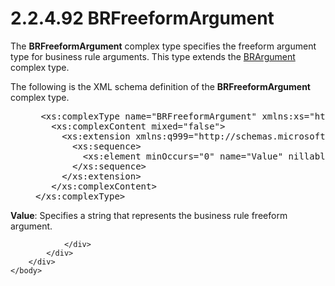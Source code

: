 <html dir="LTR" xmlns:mshelp="http://msdn.microsoft.com/mshelp" xmlns:ddue="http://ddue.schemas.microsoft.com/authoring/2003/5" xmlns:xlink="http://www.w3.org/1999/xlink" xmlns:tool="http://www.microsoft.com/tooltip">
    <head>
        <meta http-equiv="Content-Type" content="text/html; CHARSET=utf-8"></meta>
        <meta name="save" content="history"></meta>
        <title>2.2.4.92 BRFreeformArgument</title>
        <xml>
            <mshelp:toctitle title="2.2.4.92 BRFreeformArgument"></mshelp:toctitle>
            <mshelp:rltitle title="[MS-SSMDSWS-15]: BRFreeformArgument"></mshelp:rltitle>
            <mshelp:keyword index="A" term="7d0cf458-1e40-48cb-a473-d866aeb92ffe"></mshelp:keyword>
            <mshelp:attr name="DCSext.ContentType" value="open specification"></mshelp:attr>
            <mshelp:attr name="AssetID" value="7d0cf458-1e40-48cb-a473-d866aeb92ffe"></mshelp:attr>
            <mshelp:attr name="TopicType" value="kbRef"></mshelp:attr>
            <mshelp:attr name="DCSext.Title" value="[MS-SSMDSWS-15]: BRFreeformArgument" />
        </xml>
    </head>
    <body>
        <div id="header">
            <h1 class="heading">2.2.4.92 BRFreeformArgument</h1>
        </div>
        <div id="mainSection">
            <div id="mainBody">
                <div id="allHistory" class="saveHistory"></div>
                <div id="sectionSection0" class="section" name="collapseableSection">
                    

<p>The <b>BRFreeformArgument</b> complex type specifies the
freeform argument type for business rule arguments. This type extends the <a href="89a867d4-54b2-401e-b1cc-d73247dd92e8.htm">BRArgument</a> complex type.</p>

<p>The following is the XML schema definition of the <b>BRFreeformArgument</b>
complex type.</p>

<dl>
<dd>
<div><pre> &lt;xs:complexType name=&quot;BRFreeformArgument&quot; xmlns:xs=&quot;http://www.w3.org/2001/XMLSchema&quot;&gt;
   &lt;xs:complexContent mixed=&quot;false&quot;&gt;
     &lt;xs:extension xmlns:q999=&quot;http://schemas.microsoft.com/sqlserver/masterdataservices/2009/09&quot; base=&quot;q999:BRArgument&quot;&gt;
       &lt;xs:sequence&gt;
         &lt;xs:element minOccurs=&quot;0&quot; name=&quot;Value&quot; nillable=&quot;true&quot; type=&quot;xs:string&quot; /&gt;
       &lt;/xs:sequence&gt;
     &lt;/xs:extension&gt;
   &lt;/xs:complexContent&gt;
&lt;/xs:complexType&gt;
</pre></div>
</dd></dl>

<p><b>Value</b>: Specifies a string that represents the
business rule freeform argument.</p>


                </div>
            </div>
        </div>
    </body>
</html>